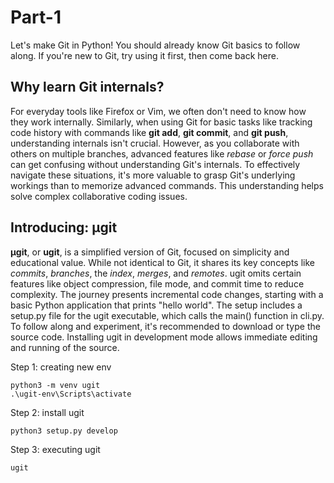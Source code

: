 # Part-1
Let's make Git in Python! You should already know Git basics to follow along. If you're new to Git, try using it first, then come back here.

## Why learn Git internals?
For everyday tools like Firefox or Vim, we often don't need to know how they work internally. Similarly, when using Git for basic tasks like tracking code history with commands like **git add**, **git commit**, and **git push**, understanding internals isn't crucial. However, as you collaborate with others on multiple branches, advanced features like *rebase* or *force push* can get confusing without understanding Git's internals. To effectively navigate these situations, it's more valuable to grasp Git's underlying workings than to memorize advanced commands. This understanding helps solve complex collaborative coding issues.

## Introducing: μgit
**μgit**, or **ugit**, is a simplified version of Git, focused on simplicity and educational value. While not identical to Git, it shares its key concepts like *commits*, *branches*, the *index*, *merges*, and *remotes*. ugit omits certain features like object compression, file mode, and commit time to reduce complexity. The journey presents incremental code changes, starting with a basic Python application that prints "hello world". The setup includes a setup.py file for the ugit executable, which calls the main() function in cli.py. To follow along and experiment, it's recommended to download or type the source code. Installing ugit in development mode allows immediate editing and running of the source.


Step 1: creating new env
```
python3 -m venv ugit
.\ugit-env\Scripts\activate
```
Step 2: install ugit
```
python3 setup.py develop
```
Step 3: executing ugit
```
ugit
```
